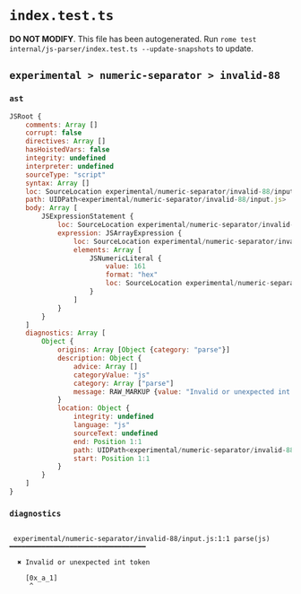 # `index.test.ts`

**DO NOT MODIFY**. This file has been autogenerated. Run `rome test internal/js-parser/index.test.ts --update-snapshots` to update.

## `experimental > numeric-separator > invalid-88`

### `ast`

```javascript
JSRoot {
	comments: Array []
	corrupt: false
	directives: Array []
	hasHoistedVars: false
	integrity: undefined
	interpreter: undefined
	sourceType: "script"
	syntax: Array []
	loc: SourceLocation experimental/numeric-separator/invalid-88/input.js 1:0-2:0
	path: UIDPath<experimental/numeric-separator/invalid-88/input.js>
	body: Array [
		JSExpressionStatement {
			loc: SourceLocation experimental/numeric-separator/invalid-88/input.js 1:0-1:8
			expression: JSArrayExpression {
				loc: SourceLocation experimental/numeric-separator/invalid-88/input.js 1:0-1:8
				elements: Array [
					JSNumericLiteral {
						value: 161
						format: "hex"
						loc: SourceLocation experimental/numeric-separator/invalid-88/input.js 1:1-1:7
					}
				]
			}
		}
	]
	diagnostics: Array [
		Object {
			origins: Array [Object {category: "parse"}]
			description: Object {
				advice: Array []
				categoryValue: "js"
				category: Array ["parse"]
				message: RAW_MARKUP {value: "Invalid or unexpected int token"}
			}
			location: Object {
				integrity: undefined
				language: "js"
				sourceText: undefined
				end: Position 1:1
				path: UIDPath<experimental/numeric-separator/invalid-88/input.js>
				start: Position 1:1
			}
		}
	]
}
```

### `diagnostics`

```

 experimental/numeric-separator/invalid-88/input.js:1:1 parse(js) ━━━━━━━━━━━━━━━━━━━━━━━━━━━━━━━━━━

  ✖ Invalid or unexpected int token

    [0x_a_1]
     ^


```
